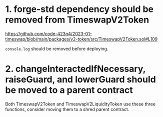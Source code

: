 # 1. forge-std dependency should be removed from TimeswapV2Token

https://github.com/code-423n4/2023-01-timeswap/blob/main/packages/v2-token/src/TimeswapV2Token.sol#L109

`console.log` should be removed before deploying.

# 2. changeInteractedIfNecessary, raiseGuard, and lowerGuard should be moved to a parent contract

Both TimeswapV2Token and TimeswapV2LiquidityToken use these three functions, consider moving them to a shred parent contract.